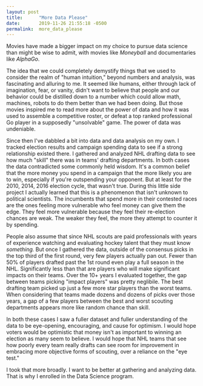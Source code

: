 ```yaml
---
layout: post
title:      "More Data Please"
date:       2019-11-26 21:55:18 -0500
permalink:  more_data_please
---
```



Movies have made a bigger impact on my choice to pursue data science than might be wise to admit, with movies like *Moneyball* and documentaries like *AlphaGo*. 

The idea that we could completely demystify things that we used to consider the realm of "human intuition," beyond numbers and analysis, was fascinating and alluring to me. It seemed like humans, either through lack of imagination, fear, or vanity, didn't want to believe that people and our behavior could be distilled down to a number which could allow math, machines, robots to do them better than we had been doing. But those movies inspired me to read more about the power of data and how it was used to assemble a competitive roster, or defeat a top ranked professional Go player in a supposedly "unsolvable" game. The power of data was undeniable. 

Since then I've dabbled a bit into data and data analysis on my own. I tracked election results and campaign spending data to see if a strong relationship existed there. I gathered and analyzed NHL drafting data to see how much "skill" there was in teams' drafting departments. In both cases the data contradicted some commonly held wisdom. It's a common belief that the more money you spend in a campaign that the more likely you are to win, especially if you're outspending your opponent. But at least for the 2010, 2014, 2016 election cycle, that wasn't true. During this little side project I actually learned that this is a phenomenon that isn't unknown to political scientists. The incumbents that spend more in their contested races are the ones feeling more vulnerable who feel money can give them the edge. They feel more vulnerable because they feel their re-election chances are weak. The weaker they feel, the more they attempt to counter it by spending. 

People also assume that since NHL scouts are paid professionals with years of experience watching and evaluating hockey talent that they must know *something.* But once I gathered the data, outside of the consensus picks in the top third of the first round, very few players actually pan out. Fewer than 50% of players drafted past the 1st round even play a full season in the NHL. Significantly less than that are players who will make significant impacts on their teams. Over the 10+ years I evaluated together, the gap between teams picking "impact players" was pretty neglibile. The best drafting team picked up just a few more star players than the worst teams. When considering that teams made dozens and dozens of picks over those years, a gap of a few players between the best and worst scouting departments appears more like random chance than skill. 

In both these cases I saw a fuller dataset and fuller understanding of the data to be eye-opening, encouraging, and cause for optimism. I would hope voters would be optimistic that money isn't as important to winning an election as many seem to believe. I would hope that NHL teams that see how poorly every team really drafts can see room for improvement in embracing more objective forms of scouting, over a reliance on the "eye test." 

I took that more broadly. I want to be better at gathering and analyzing data. That is why I enrolled in the Data Science program. 

